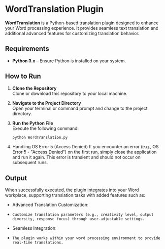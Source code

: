 # WordTranslation Plugin

**WordTranslation** is a Python-based translation plugin designed to enhance your Word processing experience. It provides seamless text translation and additional advanced features for customizing translation behavior.

## Requirements

- **Python 3.x** – Ensure Python is installed on your system.

## How to Run

1. **Clone the Repository**  
   Clone or download this repository to your local machine.

2. **Navigate to the Project Directory**  
   Open your terminal or command prompt and change to the project directory.

3. **Run the Python File**  
   Execute the following command:
   ```bash
   python WordTranslation.py

4. Handling OS Error 5 (Access Denied)
   If you encounter an error (e.g., OS Error 5 - "Access Denied") on the first run, simply close the application and run it again. This error is transient and should not occur on subsequent runs.

## Output

When successfully executed, the plugin integrates into your Word workplace, supporting translation tasks with added features such as:
  - Advanced Translation Customization:
  -     Customize translation parameters (e.g., creativity level, output diversity, response focus) through user-adjustable settings.
  - Seamless Integration:
  -     The plugin works within your word processing environment to provide real-time translations.


